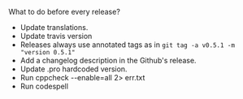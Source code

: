  What to do before every release?

 - Update translations.
 - Update travis version
 - Releases always use annotated tags as in `git tag -a v0.5.1 -m "version 0.5.1"`
 - Add a changelog description in the Github's release.
 - Update .pro hardcoded version.
 - Run cppcheck --enable=all 2> err.txt
 - Run codespell
 